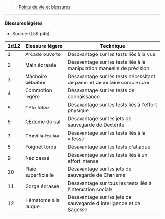 ﻿---
!GenericItem
Id: l5r_hitpoints_hd.md#blessures-légères
ParentLink: l5r_hitpoints_hd.md#points-de-vie-et-blessures
Name: Blessures légères
ParentName: Points de vie et blessures
NameLevel: 4
Source: (L5R p45)
Attributes:
  Name: Blessures légères
  Markdown: >+
    #### <!--Name-->Blessures légères<!--/Name-->


    - Source: <!--Source-->(L5R p45)<!--/Source-->


    |1d12|Blessure légère|Technique|

    |---|---|---|

    |1|Arcade ouverte|Désavantage sur les tests liés à la vue|

    |2|Main écrasée|Désavantage sur les tests liés à la manipulation manuelle de précision|

    |3|Mâchoire déboitée|Désavantage sur les tests nécessitant de parler et de se faire comprendre|

    |4|Commotion légère|Désavantage sur les tests de connaissance|

    |5|Côte fêlée|Désavantage sur les tests liés à l'effort physique|

    |6|OEdème dorsal|Désavantage sur les jets de sauvegarde de Dextérité|

    |7|Cheville foulée|Désavantage sur les tests liés à la vitesse|

    |8|Poignet tordu|Désavantage sur les tests d'attaque|

    |9|Nez cassé|Désavantage sur les tests liés à un effort intense|

    |10|Plaie superficielle|Désavantage sur les jets de sauvegarde de Charisme|

    |11|Gorge écrasée|Désavantage sur tous les tests liés à l'interaction sociale|

    |12|Hématome à la <!--br-->nuque|Désavantage sur les jets de sauvegarde d'Intelligence et de Sagesse|

  Source: (L5R p45)
AttributesDictionary: >+
  Name: Blessures légères

  Markdown: >+

    #### <!--Name-->Blessures légères<!--/Name-->





    - Source: <!--Source-->(L5R p45)<!--/Source-->





    |1d12|Blessure légère|Technique|



    |---|---|---|



    |1|Arcade ouverte|Désavantage sur les tests liés à la vue|



    |2|Main écrasée|Désavantage sur les tests liés à la manipulation manuelle de précision|



    |3|Mâchoire déboitée|Désavantage sur les tests nécessitant de parler et de se faire comprendre|



    |4|Commotion légère|Désavantage sur les tests de connaissance|



    |5|Côte fêlée|Désavantage sur les tests liés à l'effort physique|



    |6|OEdème dorsal|Désavantage sur les jets de sauvegarde de Dextérité|



    |7|Cheville foulée|Désavantage sur les tests liés à la vitesse|



    |8|Poignet tordu|Désavantage sur les tests d'attaque|



    |9|Nez cassé|Désavantage sur les tests liés à un effort intense|



    |10|Plaie superficielle|Désavantage sur les jets de sauvegarde de Charisme|



    |11|Gorge écrasée|Désavantage sur tous les tests liés à l'interaction sociale|



    |12|Hématome à la <!--br-->nuque|Désavantage sur les jets de sauvegarde d'Intelligence et de Sagesse|



  Source: (L5R p45)

---
> [Points de vie et blessures](hd_l5r_hitpoints.md)

---

#### Blessures légères

- Source: (L5R p45)

|1d12|Blessure légère|Technique|
|---|---|---|
|1|Arcade ouverte|Désavantage sur les tests liés à la vue|
|2|Main écrasée|Désavantage sur les tests liés à la manipulation manuelle de précision|
|3|Mâchoire déboitée|Désavantage sur les tests nécessitant de parler et de se faire comprendre|
|4|Commotion légère|Désavantage sur les tests de connaissance|
|5|Côte fêlée|Désavantage sur les tests liés à l'effort physique|
|6|OEdème dorsal|Désavantage sur les jets de sauvegarde de Dextérité|
|7|Cheville foulée|Désavantage sur les tests liés à la vitesse|
|8|Poignet tordu|Désavantage sur les tests d'attaque|
|9|Nez cassé|Désavantage sur les tests liés à un effort intense|
|10|Plaie superficielle|Désavantage sur les jets de sauvegarde de Charisme|
|11|Gorge écrasée|Désavantage sur tous les tests liés à l'interaction sociale|
|12|Hématome à la nuque|Désavantage sur les jets de sauvegarde d'Intelligence et de Sagesse|

